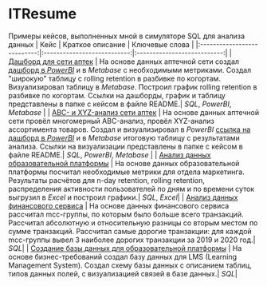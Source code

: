 # ITResume
Примеры кейсов, выполненных мной в симуляторе SQL для анализа данных
| Кейс               | Краткое описание          | Ключевые слова                     | 
|:---------------------------:|:---------------------------:|:---------------------------:| 
| [Дашборд для сети аптек](https://github.com/turdakovan/ITResume/tree/main/drugstore) | На основе данных аптечной сети создал [дашборд в *PowerBI*](https://github.com/turdakovan/ITResume/blob/main/abc_xyz_analyst_drugstore/Drugstore_Report.pbix) и в *Metabase* с необходимыми метриками. Создал "широкую" таблицу с rolling retention в разбивке по когортам. Визуализировал таблицу в *Metabase*. Построил график rolling retention в разбивке по когортам. Ссылки на дашборды, график и таблицу представлены в папке с кейсом в файле README.| *SQL*, *PowerBI*, *Metabase* |
| [ABC- и XYZ-анализ сети аптек](https://github.com/turdakovan/ITResume/tree/main/abc_xyz_analyst_drugstore) | На основе данных аптечной сети провёл многомерный ABC-анализ, провёл XYZ-анализ ассортимента товаров. Создал и визуализировал в *PowerBI* [ссылка на дашборд в *PowerBI*](https://disk.yandex.ru/d/Q7gdXhMWDqx1LA) и в *Metabase* итоговую таблицу с результатами анализа. Ссылки на визуализации представлены в папке с кейсом в файле README.| *SQL*, *PowerBI*, *Metabase* |
| [Анализ данных образовательной платформы](https://github.com/turdakovan/ITResume/tree/main/education_platform) | На основе данных образовательной платформы посчитал необходимые метрики для отдела маркетинга. Результаты расчётов для n-day retention, rolling retention, распределения активности пользователей по дням и по времени суток выгрузил в *Excel* и построил графики.| *SQL*, *Excel*|
| [Анализ данных финансового сервиса](https://github.com/turdakovan/ITResume/tree/main/mcc_codes) | На основе данных финансового сервиса рассчитал mcc-группы, по которым было больше всего транзакций. Рассчитал абсолютную и относительную разницы со вторым местом по сумме транзакций. Рассчитал самые дорогие транзакции: для каждой mcc-группы вывел 3 наиболее дорогих транзакции за 2019 и 2020 год.| *SQL*|
| [Создание базы данных для образовательной платформы](https://github.com/turdakovan/ITResume/tree/main/db_LMS) | На основе бизнес-требований создал базу данных для LMS (Learning Management System). Создал схему базы данных с описанием таблиц, типов данных полей, с визуализацией связей в базе данных.| *SQL*|

